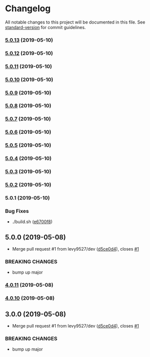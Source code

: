 # Changelog

All notable changes to this project will be documented in this file. See [standard-version](https://github.com/conventional-changelog/standard-version) for commit guidelines.

### [5.0.13](https://github.com/levy9527/test-repo/compare/v5.0.12...v5.0.13) (2019-05-10)



### [5.0.12](https://github.com/levy9527/test-repo/compare/v5.0.11...v5.0.12) (2019-05-10)



### [5.0.11](https://github.com/levy9527/test-repo/compare/v5.0.10...v5.0.11) (2019-05-10)



### [5.0.10](https://github.com/levy9527/test-repo/compare/v5.0.9...v5.0.10) (2019-05-10)



### [5.0.9](https://github.com/levy9527/test-repo/compare/v5.0.8...v5.0.9) (2019-05-10)



### [5.0.8](https://github.com/levy9527/test-repo/compare/v5.0.7...v5.0.8) (2019-05-10)



### [5.0.7](https://github.com/levy9527/test-repo/compare/v5.0.6...v5.0.7) (2019-05-10)



### [5.0.6](https://github.com/levy9527/test-repo/compare/v5.0.5...v5.0.6) (2019-05-10)



### [5.0.5](https://github.com/levy9527/test-repo/compare/v5.0.4...v5.0.5) (2019-05-10)



### [5.0.4](https://github.com/levy9527/test-repo/compare/v5.0.3...v5.0.4) (2019-05-10)



### [5.0.3](https://github.com/levy9527/test-repo/compare/v5.0.2...v5.0.3) (2019-05-10)



### [5.0.2](https://github.com/levy9527/test-repo/compare/v5.0.1...v5.0.2) (2019-05-10)



### 5.0.1 (2019-05-10)


### Bug Fixes

* ./build.sh ([e6700f8](https://github.com/levy9527/test-repo/commit/e6700f8))



## 5.0.0 (2019-05-08)


* Merge pull request #1 from levy9527/dev ([d5ce0d4](https://github.com/levy9527/test-repo/commit/d5ce0d4)), closes [#1](https://github.com/levy9527/test-repo/issues/1)


### BREAKING CHANGES

* bump up major



### [4.0.11](https://github.com/levy9527/test-repo/compare/v4.0.9...v4.0.11) (2019-05-08)



### [4.0.10](https://github.com/levy9527/test-repo/compare/v4.0.9...v4.0.10) (2019-05-08)



## 3.0.0 (2019-05-08)


* Merge pull request #1 from levy9527/dev ([d5ce0d4](https://github.com/levy9527/test-repo/commit/d5ce0d4)), closes [#1](https://github.com/levy9527/test-repo/issues/1)


### BREAKING CHANGES

* bump up major
